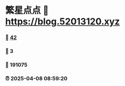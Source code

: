 # 繁星点点 :link: https://blog.52013120.xyz 
### :page_facing_up: [42](https://blog.52013120.xyz/tag.html) 
### :speech_balloon: 3 
### :hibiscus: 191075 
### :alarm_clock: 2025-04-08 08:59:20 
